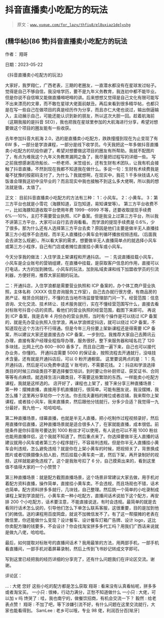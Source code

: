 # 抖音直播卖小吃配方的玩法

> 原文：[`www.yuque.com/for_lazy/thfiu8/el8uxiaz1delyshg`](https://www.yuque.com/for_lazy/thfiu8/el8uxiaz1delyshg)



## (精华帖)(86 赞)抖音直播卖小吃配方的玩法 

作者： 翔哥 

日期：2023-05-22 

《抖音直播卖小吃配方的玩法》 

大家好，我罗翔仁，广西老表，三期的老圈友，一直潜水都没有在星球发过帖子。觉得是自己不够自信，我没啥学历，要不是九年义务教育，我连初中都不能毕业。但是你说不自信嘛又能做直播嘚吧嘚的讲。后来想想又觉得是自己文化有限可能写不出来漂亮的文章，而不敢在星球大佬面前献丑。再后来看到很多精华帖，也都只是在写一些自己在做项目的真是经历作为分享，而且亦仁大佬也说过，输出倒逼输入，主动展示自己，可能还能认识到新的朋友，所以这次大胆一回。趁着航海前（这期我报的是抖音 SEO），我也把我在星球里参加的大航海进行分享，希望对想要做这个项目的圈友能有一些收获。 

去年参加抖音大航海 2.0，选的是直播卖小吃配方，跌跌撞撞到现在为止变现了有 6W 多，一部分是学浪课程，一部分是线下收学员。今天我把这一年多做抖音直播卖小吃配方的坑给你避了，希望对想要做这项目的圈友有所帮助。我就不配图片了，有点为难我这个九年义务教育漏网之鱼了，我尽量把过程写的详细一些。 写之前我想感谢高欣船长、一桥老师、米笠组长，还有生财有术团队，让我有机会接触了抖音直播，不然到现在我都不知道我在做什么。多说一句：生财有术续费我是毫不犹豫的按密码支付了，为什么？我就想啊，在现实中，我花 1 千多块钱请人吃饭谁会理我这初中没毕业的？而且现实中我也接触不到这么多大佬啊，所以我的想法就是值，太值了。 

正文： 目前抖音直播卖小吃配方的方法有三种： 1：小风车。 2：小黄车。 3：第三方平台也就是小雪花（海豚知道，豆包知道，易知课堂等）。 第三方平台收费不一，比如海豚知道收取平台使用年费 1999--6999 不等，还要收取提现手续费 6%---10%，主打不需要营业执照、ICP 备案。但是我没上过第三方平台，所以我不讲第三方平台，大家可以自行去咨询看看。 而学浪的提现手续费是 0.6%，少了很多。那为什么还有人选择第三方平台去卖？原因是他们主要是做半无人直播挂第三方小程序不会违规，而半无人直播挂小黄车会判循环播放视频违规。（后面我会去讲怎么规避）。所以看大家的需求，想要做半无人直播简单点的就选择小风车或第三方小程序，自己有门店或者摊位直接挂小黄车或小风车。 

今天分享我的做法：入住学浪上架课程和开通抖店。 一：先说直播挂载小风车，小风车是企业账号的营销组建，在直播中挂载，是获取客户信息的作用，直接可以打电话，大方的加到微信。小风车的玩法，加到私域卖课和线下加盟收学员的引流利器，方便好用，推荐大家前期的玩法。 

二：开通抖店，入住学浪都是需要营业执照和 ICP 备案的，办个体工商户营业执照，主体名称（XXXX 信息咨询服务工作室），自己去办就行很方便，有商品房的房产证、租赁合同就行，不懂的去当地市场监督管理部门问一下。经营范围：信息咨询、文化交流、技术转让、技术服务就行，实在不懂经营范围写什么，直接去看对标账号抖音小店的资质。看他们的营业执照的经营范围，截图下来即可。 再说到 ICP 备案，我是去年 4 月份办的营业执照，当时有个操作是可以绕过 ICP 备案的，就是先办营业执照入住学浪，再从学浪绑定抖店，就可以绕过 ICP 备案，不知道现在这个方法行不行得通。但是今年三月份要上架新课程还是得需要 ICP 备案，所以建议大家还是直接去办 ICP 备案，一步到位。我推荐大家自己去腾讯云办理，直接有客户经理全程指导办理，服务很好。整下来服务器和域名花了 120 多块钱，比网上代办 600--800 香多了。而且自己跑一遍下来，自己也可以接代办业务，你懂的。 开通抖店需要 5000 的保证金，按照流程去开通就行，没啥技术含量。还有就是开通抖店后，可以 0 粉开通橱窗。 这里要说两点的是： 1：先开通抖店，然后是可以免费申请蓝 V 账号的，不需要花钱。 2：抖店和学浪选择类目的时候三四级类目不要选择餐饮培训，到时要让你补厨师证、获奖证书、合同等等有点麻烦。就选择生活兴趣类目，不需要这些繁琐的东西。一样能卖小吃配方课程，我就是这样选的。 店开好了，课程也上架了，接下来分享三种直播场景： 第一种：摆摊直播，直接用手机直播就行，很简单。可能有圈友说，我没摆摊，我怎么播？这里再分享给你一个方法。你去找夫妻档的摊位或者店铺，我来帮你上架课程，或者挂小风车，我来直播卖，然后跟他分钱就行。分多少合适？我觉得一九分最好，我九他一，哈哈哈哈。 

第二种直播场景，绿幕直播，也就是半无人直播，把小吃制作过程视频录好，然后用直播伴侣直播，这种直播场景就是适合很多人了，在家就能直播，成本很低。前提条件是你抖音账号要达到 1000 粉丝才可以使用，有人说也可以不用 1000 粉丝也能用直播伴侣，这个我就不知道了。然后重点来了。你选择要做半无人直播的话建议就用小风车或者第三方小程序就行，不容易判违规。但是你半无人直播挂小黄车会判违规，怎么避免违规？就是你在上架小黄车的时候，把视频关了，背景换成图片或者切换摄像头拍人脸，然后挂载小黄车卖一波，然后下架，再开录制好的视频，这样就能避免违规了。这个是我账号扣了 6 分，自己摸索出来的，看到这里值不值得大家的一个小赞赞？ 

第三种直播场景：就是配方截图直播场景，这个场景非常建议大家去做，用手机对着配方资料直播，操作简单，直接挂小黄车卖。不会违规，而且场观也不错，话术也简单。配方资料拼多多就行，几块钱，自己整理。然后挑一个简单的小吃录制成课程上架到学浪就行。小黄车卖一种小吃配方，直播间话术说拍下这个配方，再安排 200 个小吃配方，话术要注意，不能直接说送，有时会违规。最简单的就是去看同行话术怎么说的，引导他们怎么下单怎么联系客服，这很重要，目的是加到他们的微信。送的课程用百度网盘，就说不加微信发不了。有了这一帮摆摊的老表在微信里，你还能做什么变现？设计餐车、设计餐车灯箱广告牌、设计 logo，这比你卖配方赚的钱要多，不会设计？你会找淘宝拼多多代工吗？用我们广西话来说就是做九八佬，哈哈哈。 

最后，如何提取对标账号的直播间话术？我用最笨的方法，用两部手机，一部手机看直播间，一部手机对着屏幕录制，然后上传到飞书妙记转成文字即可。 

写到这里已经把我的经历详细的分享完了，还有什么问题我们在评论区交流。谢谢。 

评论区： 

… : 大佬 您好 这些小吃的配方都是怎么获取 翔哥 : 看来没有认真看帖呢，拼多多或者淘宝买。 一小只 : 很棒，行动力满分，正愁不知道做什么 一小只 : 大佬，可以加 v 吗 馋哭了 : 哇，我也南宁的，做餐饮招商，有机会交流一下？ 毅然 : 给老表点赞！ 翔哥 : 不加了吧，等下涉嫌引流不好，有什么问题在这里交流就行，大家也能看得到。 SamLee : 老乡可以哦，专业 98 佬，利润百分百[呲牙]